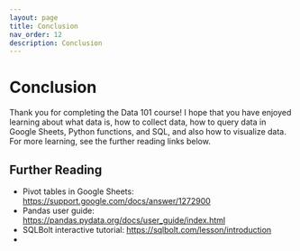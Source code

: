 ```yaml
---
layout: page
title: Conclusion
nav_order: 12
description: Conclusion
---
```

# Conclusion

Thank you for completing the Data 101 course!  I hope that you have enjoyed learning about what data is, how to collect data, how to query data in Google Sheets, Python functions, and SQL, and also how to visualize data.  For more learning, see the further reading links below.  

## Further Reading
- Pivot tables in Google Sheets: https://support.google.com/docs/answer/1272900
- Pandas user guide: https://pandas.pydata.org/docs/user_guide/index.html
- SQLBolt interactive tutorial: https://sqlbolt.com/lesson/introduction
- 

